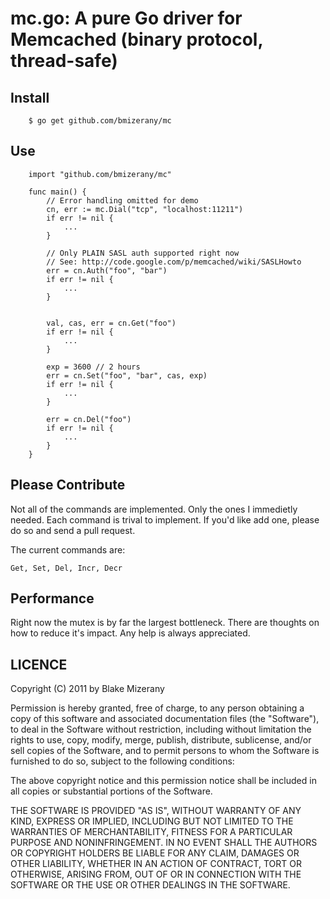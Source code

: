 # mc.go: A pure Go driver for Memcached (binary protocol, thread-safe)

## Install

		$ go get github.com/bmizerany/mc

## Use

		import "github.com/bmizerany/mc"

		func main() {
			// Error handling omitted for demo
			cn, err := mc.Dial("tcp", "localhost:11211")
			if err != nil {
				...
			}

			// Only PLAIN SASL auth supported right now
			// See: http://code.google.com/p/memcached/wiki/SASLHowto
			err = cn.Auth("foo", "bar")
			if err != nil {
				...
			}
			

			val, cas, err = cn.Get("foo")
			if err != nil {
				...
			}

			exp = 3600 // 2 hours
			err = cn.Set("foo", "bar", cas, exp)
			if err != nil {
				...
			}

			err = cn.Del("foo")
			if err != nil {
				...
			}
		}

## Please Contribute

Not all of the commands are implemented. Only the ones I immedietly needed. Each command is
trival to implement. If you'd like add one, please do so and send a pull request.

The current commands are:

	Get, Set, Del, Incr, Decr

## Performance

Right now the mutex is by far the largest bottleneck. There are thoughts on how to reduce it's impact. Any help is always appreciated.

## LICENCE

Copyright (C) 2011 by Blake Mizerany

Permission is hereby granted, free of charge, to any person obtaining a copy
of this software and associated documentation files (the "Software"), to deal
in the Software without restriction, including without limitation the rights
to use, copy, modify, merge, publish, distribute, sublicense, and/or sell
copies of the Software, and to permit persons to whom the Software is
furnished to do so, subject to the following conditions:

The above copyright notice and this permission notice shall be included in
all copies or substantial portions of the Software.

THE SOFTWARE IS PROVIDED "AS IS", WITHOUT WARRANTY OF ANY KIND, EXPRESS OR
IMPLIED, INCLUDING BUT NOT LIMITED TO THE WARRANTIES OF MERCHANTABILITY,
FITNESS FOR A PARTICULAR PURPOSE AND NONINFRINGEMENT. IN NO EVENT SHALL THE
AUTHORS OR COPYRIGHT HOLDERS BE LIABLE FOR ANY CLAIM, DAMAGES OR OTHER
LIABILITY, WHETHER IN AN ACTION OF CONTRACT, TORT OR OTHERWISE, ARISING FROM,
OUT OF OR IN CONNECTION WITH THE SOFTWARE OR THE USE OR OTHER DEALINGS IN
THE SOFTWARE. 
